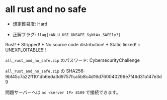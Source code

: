 # all rust and no safe

- 想定難易度: Hard

- 正解フラグ: `flag{cAN_U_USE_UNSAFE_SyNtAx_SAFEly?}`

Rust! + Stripped! + No source code distribution! + Static linked! = UNEXPLOITABLE!!!!

`all_rust_and_no_safe.zip` のパスワード: CybersecurityChallenge

`all_rust_and_no_safe.zip` の SHA256: 9bf45c7a22ff101db6eda3d9757fca5b8c4d16d760040296e7f46d31a147e3d9

問題サーバーへは `nc <server IP> 8109` で接続できます。
